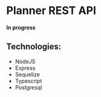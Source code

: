 # Planner REST API

**In progress**

## Technologies:
- NodeJS
- Express
- Sequelize
- Typescript
- Postgresql